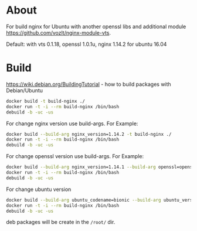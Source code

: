# About
For build nginx  for Ubuntu  with another openssl libs and additional module https://github.com/vozlt/nginx-module-vts.

Default: with vts 0.1.18, openssl 1.0.1u, nginx 1.14.2 for ubuntu 16.04

# Build

https://wiki.debian.org/BuildingTutorial - how to build packages with Debian/Ubuntu

```bash
docker build -t build-nginx ./
docker run -t -i --rm build-nginx /bin/bash
debuild -b -uc -us
```

For change nginx version use build-args. For Example:
```bash
docker build --build-arg nginx_version=1.14.2 -t build-nginx ./
docker run -t -i --rm build-nginx /bin/bash
debuild -b -uc -us
```

For change openssl version use build-args. For Example:
```bash
docker build --build-arg nginx_version=1.14.1 --build-arg openssl=openssl-1.0.1t -t build-nginx ./
docker run -t -i --rm build-nginx /bin/bash
debuild -b -uc -us
```

For change ubuntu version
```bash
docker build --build-arg ubuntu_codename=bionic --build-arg ubuntu_version=18.04 -t build-nginx ./
docker run -t -i --rm build-nginx /bin/bash
debuild -b -uc -us
```

deb packages will be create in the `/root/` dir.
